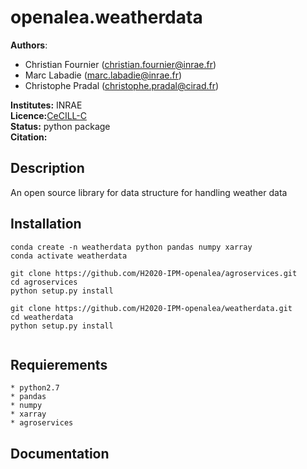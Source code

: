 # openalea.weatherdata

**Authors**: 
   * Christian Fournier (christian.fournier@inrae.fr)
   * Marc Labadie (marc.labadie@inrae.fr)
   * Christophe Pradal (christophe.pradal@cirad.fr)

**Institutes:** INRAE   
**Licence:**[CeCILL-C](https://raw.githubusercontent.com/H2020-IPM-openalea/weatherdata/master/LICENSE.txt)   
**Status:** python package   
**Citation:**

## Description
An open source library for data structure for handling weather data
## Installation

```
conda create -n weatherdata python pandas numpy xarray 
conda activate weatherdata

git clone https://github.com/H2020-IPM-openalea/agroservices.git
cd agroservices
python setup.py install

git clone https://github.com/H2020-IPM-openalea/weatherdata.git
cd weatherdata
python setup.py install


```

## Requierements
    * python2.7
    * pandas
    * numpy
    * xarray
    * agroservices

## Documentation

